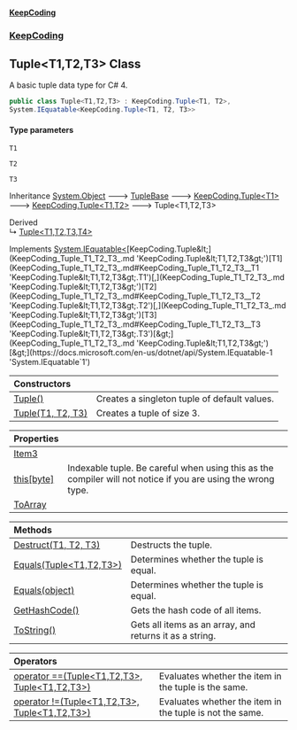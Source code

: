 #### [KeepCoding](index.md 'index')
### [KeepCoding](KeepCoding.md 'KeepCoding')
## Tuple&lt;T1,T2,T3&gt; Class
A basic tuple data type for C# 4.   
```csharp
public class Tuple<T1,T2,T3> : KeepCoding.Tuple<T1, T2>,
System.IEquatable<KeepCoding.Tuple<T1, T2, T3>>
```
#### Type parameters
<a name='KeepCoding_Tuple_T1_T2_T3__T1'></a>
`T1`  
  
<a name='KeepCoding_Tuple_T1_T2_T3__T2'></a>
`T2`  
  
<a name='KeepCoding_Tuple_T1_T2_T3__T3'></a>
`T3`  
  

Inheritance [System.Object](https://docs.microsoft.com/en-us/dotnet/api/System.Object 'System.Object') &#129106; [TupleBase](KeepCoding_TupleBase.md 'KeepCoding.TupleBase') &#129106; [KeepCoding.Tuple&lt;](KeepCoding_Tuple_T_.md 'KeepCoding.Tuple&lt;T&gt;')[T1](KeepCoding_Tuple_T1_T2_T3_.md#KeepCoding_Tuple_T1_T2_T3__T1 'KeepCoding.Tuple&lt;T1,T2,T3&gt;.T1')[&gt;](KeepCoding_Tuple_T_.md 'KeepCoding.Tuple&lt;T&gt;') &#129106; [KeepCoding.Tuple&lt;](KeepCoding_Tuple_T1_T2_.md 'KeepCoding.Tuple&lt;T1,T2&gt;')[T1](KeepCoding_Tuple_T1_T2_T3_.md#KeepCoding_Tuple_T1_T2_T3__T1 'KeepCoding.Tuple&lt;T1,T2,T3&gt;.T1')[,](KeepCoding_Tuple_T1_T2_.md 'KeepCoding.Tuple&lt;T1,T2&gt;')[T2](KeepCoding_Tuple_T1_T2_T3_.md#KeepCoding_Tuple_T1_T2_T3__T2 'KeepCoding.Tuple&lt;T1,T2,T3&gt;.T2')[&gt;](KeepCoding_Tuple_T1_T2_.md 'KeepCoding.Tuple&lt;T1,T2&gt;') &#129106; Tuple&lt;T1,T2,T3&gt;  

Derived  
&#8627; [Tuple&lt;T1,T2,T3,T4&gt;](KeepCoding_Tuple_T1_T2_T3_T4_.md 'KeepCoding.Tuple&lt;T1,T2,T3,T4&gt;')  

Implements [System.IEquatable&lt;](https://docs.microsoft.com/en-us/dotnet/api/System.IEquatable-1 'System.IEquatable`1')[KeepCoding.Tuple&lt;](KeepCoding_Tuple_T1_T2_T3_.md 'KeepCoding.Tuple&lt;T1,T2,T3&gt;')[T1](KeepCoding_Tuple_T1_T2_T3_.md#KeepCoding_Tuple_T1_T2_T3__T1 'KeepCoding.Tuple&lt;T1,T2,T3&gt;.T1')[,](KeepCoding_Tuple_T1_T2_T3_.md 'KeepCoding.Tuple&lt;T1,T2,T3&gt;')[T2](KeepCoding_Tuple_T1_T2_T3_.md#KeepCoding_Tuple_T1_T2_T3__T2 'KeepCoding.Tuple&lt;T1,T2,T3&gt;.T2')[,](KeepCoding_Tuple_T1_T2_T3_.md 'KeepCoding.Tuple&lt;T1,T2,T3&gt;')[T3](KeepCoding_Tuple_T1_T2_T3_.md#KeepCoding_Tuple_T1_T2_T3__T3 'KeepCoding.Tuple&lt;T1,T2,T3&gt;.T3')[&gt;](KeepCoding_Tuple_T1_T2_T3_.md 'KeepCoding.Tuple&lt;T1,T2,T3&gt;')[&gt;](https://docs.microsoft.com/en-us/dotnet/api/System.IEquatable-1 'System.IEquatable`1')  

| Constructors | |
| :--- | :--- |
| [Tuple()](KeepCoding_Tuple_T1_T2_T3__Tuple().md 'KeepCoding.Tuple&lt;T1,T2,T3&gt;.Tuple()') | Creates a singleton tuple of default values.<br/> |
| [Tuple(T1, T2, T3)](KeepCoding_Tuple_T1_T2_T3__Tuple(T1_T2_T3).md 'KeepCoding.Tuple&lt;T1,T2,T3&gt;.Tuple(T1, T2, T3)') | Creates a tuple of size 3.<br/> |

| Properties | |
| :--- | :--- |
| [Item3](KeepCoding_Tuple_T1_T2_T3__Item3.md 'KeepCoding.Tuple&lt;T1,T2,T3&gt;.Item3') |  |
| [this[byte]](KeepCoding_Tuple_T1_T2_T3__this_byte_.md 'KeepCoding.Tuple&lt;T1,T2,T3&gt;.this[byte]') | Indexable tuple. Be careful when using this as the compiler will not notice if you are using the wrong type.<br/> |
| [ToArray](KeepCoding_Tuple_T1_T2_T3__ToArray.md 'KeepCoding.Tuple&lt;T1,T2,T3&gt;.ToArray') |  |

| Methods | |
| :--- | :--- |
| [Destruct(T1, T2, T3)](KeepCoding_Tuple_T1_T2_T3__Destruct(T1_T2_T3).md 'KeepCoding.Tuple&lt;T1,T2,T3&gt;.Destruct(T1, T2, T3)') | Destructs the tuple.<br/> |
| [Equals(Tuple&lt;T1,T2,T3&gt;)](KeepCoding_Tuple_T1_T2_T3__Equals(KeepCoding_Tuple_T1_T2_T3_).md 'KeepCoding.Tuple&lt;T1,T2,T3&gt;.Equals(KeepCoding.Tuple&lt;T1,T2,T3&gt;)') | Determines whether the tuple is equal.<br/> |
| [Equals(object)](KeepCoding_Tuple_T1_T2_T3__Equals(object).md 'KeepCoding.Tuple&lt;T1,T2,T3&gt;.Equals(object)') | Determines whether the tuple is equal.<br/> |
| [GetHashCode()](KeepCoding_Tuple_T1_T2_T3__GetHashCode().md 'KeepCoding.Tuple&lt;T1,T2,T3&gt;.GetHashCode()') | Gets the hash code of all items.<br/> |
| [ToString()](KeepCoding_Tuple_T1_T2_T3__ToString().md 'KeepCoding.Tuple&lt;T1,T2,T3&gt;.ToString()') | Gets all items as an array, and returns it as a string.<br/> |

| Operators | |
| :--- | :--- |
| [operator ==(Tuple&lt;T1,T2,T3&gt;, Tuple&lt;T1,T2,T3&gt;)](KeepCoding_Tuple_T1_T2_T3__op_Equality(KeepCoding_Tuple_T1_T2_T3__KeepCoding_Tuple_T1_T2_T3_).md 'KeepCoding.Tuple&lt;T1,T2,T3&gt;.op_Equality(KeepCoding.Tuple&lt;T1,T2,T3&gt;, KeepCoding.Tuple&lt;T1,T2,T3&gt;)') | Evaluates whether the item in the tuple is the same.<br/> |
| [operator !=(Tuple&lt;T1,T2,T3&gt;, Tuple&lt;T1,T2,T3&gt;)](KeepCoding_Tuple_T1_T2_T3__op_Inequality(KeepCoding_Tuple_T1_T2_T3__KeepCoding_Tuple_T1_T2_T3_).md 'KeepCoding.Tuple&lt;T1,T2,T3&gt;.op_Inequality(KeepCoding.Tuple&lt;T1,T2,T3&gt;, KeepCoding.Tuple&lt;T1,T2,T3&gt;)') | Evaluates whether the item in the tuple is not the same.<br/> |

